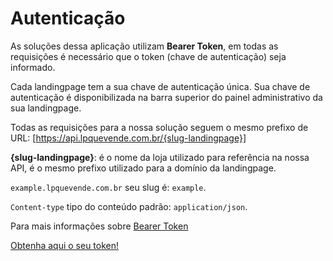 # Autenticação

As soluções dessa aplicação utilizam **Bearer Token**, em todas as requisições é necessário que o token (chave de autenticação) seja informado. 

Cada landingpage tem a sua chave de autenticação única. Sua chave de autenticação é disponibilizada na barra superior do painel administrativo da sua landingpage.

Todas as requisições para a nossa solução seguem o mesmo prefixo de URL: [https://api.lpquevende.com.br/{slug-landingpage}]

**{slug-landingpage}**: é o nome da loja utilizado para referência na nossa API, é o mesmo prefixo utilizado para a domínio da landingpage.

`example.lpquevende.com.br` seu slug é: `example`.   

`Content-type` tipo do conteúdo padrão: `application/json`.

Para mais informações sobre [Bearer Token](https://swagger.io/docs/specification/authentication/bearer-authentication/) 

[Obtenha aqui o seu token!](https://panel.lpquevende.com.br/acesso/entrar)